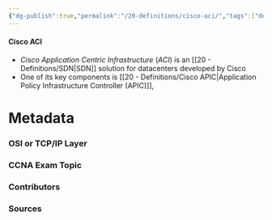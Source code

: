 ```yaml
---
{"dg-publish":true,"permalink":"/20-definitions/cisco-aci/","tags":["defs_ccna"]}
---
```


#### Cisco ACI
- *Cisco Application Centric Infrastructure* (*ACI*) is an [[20 - Definitions/SDN\|SDN]] solution for datacenters developed by Cisco
- One of its key components is [[20 - Definitions/Cisco APIC\|Application Policy Infrastructure Controller (APIC)]], 


# Metadata
### OSI or TCP/IP Layer

### CCNA Exam Topic

### Contributors

### Sources

